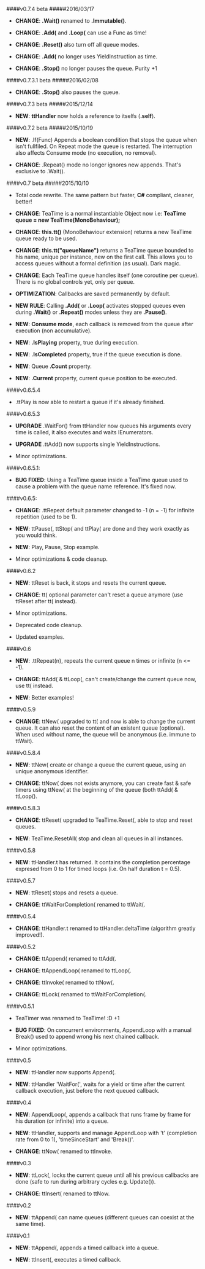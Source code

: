 ####v0.7.4 beta
#####2016/03/17

- **CHANGE**: **.Wait()** renamed to **.Immutable()**.

- **CHANGE**: **.Add(** and **.Loop(** can use a Func<float> as time!

- **CHANGE**: **.Reset()** also turn off all queue modes.

- **CHANGE**: **.Add(** no longer uses YieldInstruction as time.

- **CHANGE**: **.Stop()** no longer pauses the queue. Purity +1

####v0.7.3.1 beta
#####2016/02/08

- **CHANGE**: **.Stop()** also pauses the queue.

####v0.7.3 beta
#####2015/12/14

- **NEW**: **ttHandler** now holds a reference to itselfs (**.self**).

####v0.7.2 beta
#####2015/10/19

- **NEW**: .If(Func<bool>) Appends a boolean condition that stops the queue
  when isn't fullfiled. On Repeat mode the queue is restarted. The
  interruption also affects Consume mode (no execution, no removal).

- **CHANGE**: .Repeat() mode no longer ignores new appends. That's exclusive
  to .Wait().

####v0.7 beta
#####2015/10/10

- Total code rewrite. The same pattern but faster, **C#** compliant, cleaner,
  better!

- **CHANGE**: TeaTime is a normal instantiable Object now i.e: **TeaTime queue
  = new TeaTime(MonoBehaviour);**

- **CHANGE**: **this.tt()** (MonoBehaviour extension) returns a new TeaTime
  queue ready to be used.

- **CHANGE**: **this.tt("queueName")** returns a TeaTime queue bounded to his
  name, unique per instance, new on the first call. This allows you to access
  queues without a formal definition (as usual). Dark magic.

- **CHANGE**: Each TeaTime queue handles itself (one coroutine per queue).
  There is no global controls yet, only per queue.

- **OPTIMIZATION**: Callbacks are saved permanently by default.

- **NEW RULE**: Calling **.Add(** or **.Loop(** activates stopped queues even
  during **.Wait()** or **.Repeat()** modes unless they are **.Pause()**.

- **NEW**: **Consume mode**, each callback is removed from the queue after
  execution (non accumulative).

- **NEW**: **.IsPlaying** property, true during execution.

- **NEW**: **.IsCompleted** property, true if the queue execution is done.

- **NEW**: Queue **.Count** property.

- **NEW**: **.Current** property, current queue position to be executed.

####v0.6.5.4

- .ttPlay is now able to restart a queue if it's already finished.

####v0.6.5.3

- **UPGRADE** .WaitFor() from ttHandler now queues his arguments every time is
  called, it also executes and waits IEnumerators.

- **UPGRADE** .ttAdd() now supports single YieldInstructions.

- Minor optimizations.

####v0.6.5.1:

- **BUG FIXED**: Using a TeaTime queue inside a TeaTime queue used to cause a
  problem with the queue name reference. It's fixed now.

####v0.6.5:

- **CHANGE**: .ttRepeat default parameter changed to -1 (n = -1) for infinite
  repetition (used to be 1).

- **NEW**: ttPause(, ttStop( and ttPlay( are done and they work exactly as you
  would think.

- **NEW**: Play, Pause, Stop example.

- Minor optimizations & code cleanup.

####v0.6.2

- **NEW**: ttReset is back, it stops and resets the current queue.

- **CHANGE**: tt( optional parameter can't reset a queue anymore (use ttReset
  after tt( instead).

- Minor optimizations.

- Deprecated code cleanup.

- Updated examples.

####v0.6

- **NEW**: .ttRepeat(n), repeats the current queue n times or infinite (n <=
  -1).

- **CHANGE**: ttAdd( & ttLoop(, can't create/change the current queue now, use
  tt( instead.

- **NEW**: Better examples!

####v0.5.9

- **CHANGE**: ttNew( upgraded to tt( and now is able to change the current
  queue. It can also reset the content of an existent queue (optional). When
  used without name, the queue will be anonymous (i.e. immune to ttWait).

####v0.5.8.4

- **NEW**: ttNew( create or change a queue the current queue, using an unique
  anonymous identifier.

- **CHANGE**: ttNow( does not exists anymore, you can create fast & safe
  timers using ttNew( at the beginning of the queue (both ttAdd( & ttLoop().

####v0.5.8.3

- **CHANGE**: ttReset( upgraded to TeaTime.Reset(, able to stop and reset
  queues.

- **NEW**: TeaTime.ResetAll( stop and clean all queues in all instances.

####v0.5.8

- **NEW**: ttHandler.t has returned. It contains the completion percentage
  expresed from 0 to 1 for timed loops (i.e. On half duration t = 0.5).

####v0.5.7

- **NEW**: ttReset( stops and resets a queue.

- **CHANGE**: ttWaitForCompletion( renamed to ttWait(.

####v0.5.4

- **CHANGE**: ttHandler.t renamed to ttHandler.deltaTime (algorithm greatly
  improved!).

####v0.5.2

- **CHANGE**: ttAppend( renamed to ttAdd(.

- **CHANGE**: ttAppendLoop( renamed to ttLoop(.

- **CHANGE**: ttInvoke( renamed to ttNow(.

- **CHANGE**: ttLock( renamed to ttWaitForCompletion(.

####v0.5.1

- TeaTimer was renamed to TeaTime! :D +1

- **BUG FIXED**: On concurrent environments, AppendLoop with a manual Break()
  used to append wrong his next chained callback.

- Minor optimizations.

####v0.5

- **NEW**: ttHandler now supports Append(.

- **NEW**: ttHandler 'WaitFor(', waits for a yield or time after the current
  callback execution, just before the next queued callback.

####v0.4

- **NEW**: AppendLoop(, appends a callback that runs frame by frame for his
  duration (or infinite) into a queue.

- **NEW**: ttHandler, supports and manage AppendLoop with 't' (completion rate
  from 0 to 1), 'timeSinceStart' and 'Break()'.

- **CHANGE**: ttNow( renamed to ttInvoke.

####v0.3

- **NEW**: ttLock(, locks the current queue until all his previous callbacks
  are done (safe to run during arbitrary cycles e.g. Update()).

- **CHANGE**: ttInsert( renamed to ttNow.

####v0.2

- **NEW**: ttAppend( can name queues (different queues can coexist at the same
  time).

####v0.1

- **NEW**: ttAppend(, appends a timed callback into a queue.

- **NEW**: ttInsert(, executes a timed callback.

